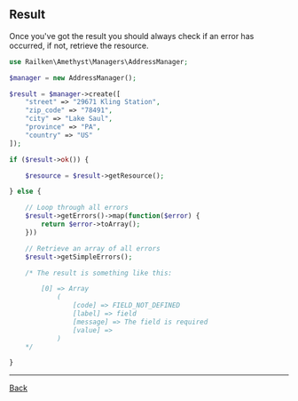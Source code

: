## Result

Once you've got the result you should always check if an error has occurred, if not, retrieve the resource.

```php
use Railken\Amethyst\Managers\AddressManager;

$manager = new AddressManager();

$result = $manager->create([
    "street" => "29671 Kling Station",
    "zip_code" => "78491",
    "city" => "Lake Saul",
    "province" => "PA",
    "country" => "US"
]);

if ($result->ok()) {

    $resource = $result->getResource();

} else {

    // Loop through all errors
    $result->getErrors()->map(function($error) {
        return $error->toArray();
    }))

    // Retrieve an array of all errors
    $result->getSimpleErrors();

    /* The result is something like this:

        [0] => Array
            (
                [code] => FIELD_NOT_DEFINED
                [label] => field
                [message] => The field is required
                [value] =>
            )
    */

}
```

---
[Back](index.md)